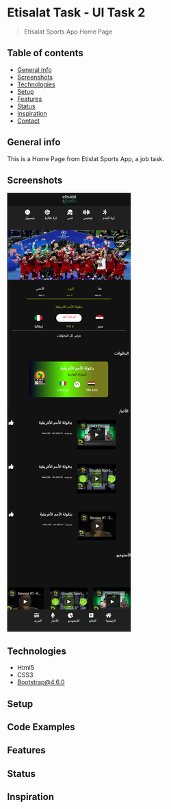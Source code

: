 # Etisalat Task - UI Task 2

> Etisalat Sports App Home Page

## Table of contents

- [General info](#general-info)
- [Screenshots](#screenshots)
- [Technologies](#technologies)
- [Setup](#setup)
- [Features](#features)
- [Status](#status)
- [Inspiration](#inspiration)
- [Contact](#contact)

## General info

This is a Home Page from Etislat Sports App, a job task.

## Screenshots

![Example screenshot](./images/screenshot.png)

## Technologies

- Html5
- CSS3
- Bootstrap@4.6.0

## Setup

## Code Examples

## Features

## Status

## Inspiration

